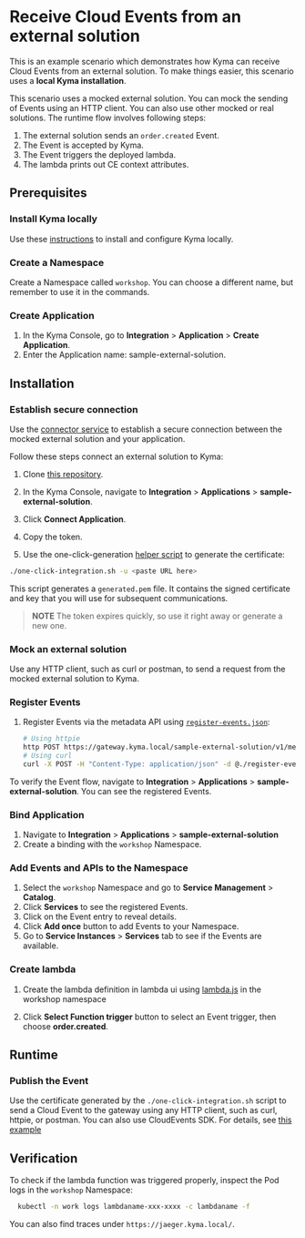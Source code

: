 # Receive Cloud Events from an external solution

This is an example scenario which demonstrates how Kyma can receive Cloud Events from an external solution. To make things easier, this scenario uses a  **local Kyma installation**.

This scenario uses a mocked external solution. You can mock the sending of Events using an HTTP client.
You can also use other mocked or real solutions.
The runtime flow involves following steps:

1. The external solution sends an `order.created` Event.
2. The Event is accepted by Kyma.
3. The Event triggers the deployed lambda.
4. The lambda prints out CE context attributes.

## Prerequisites

### Install Kyma locally

Use these [instructions](https://github.com/kyma-project/kyma/blob/master/docs/kyma/04-02-local-installation.md) to install and configure Kyma locally.

### Create a Namespace

Create a Namespace called `workshop`. You can choose a different name, but remember to use it in the commands.

### Create Application

1. In the Kyma Console, go to **Integration** > **Application** > **Create Application**.
2. Enter the Application name: sample-external-solution. 

## Installation

### Establish secure connection

Use the [connector service](https://github.com/kyma-project/kyma/blob/master/docs/application-connector/02-02-connector-service.md) to establish a secure connection between the mocked external solution and your application.

Follow these steps connect an external solution to Kyma:
1. Clone [this repository](https://github.com/janmedrek/one-click-integration-script).

2. In the Kyma Console, navigate to **Integration** > **Applications** > **sample-external-solution**.
3. Click **Connect Application**.
4. Copy the token.
  
5. Use the one-click-generation [helper script](https://github.com/janmedrek/one-click-integration-script) to generate the certificate:

  ```bash
  ./one-click-integration.sh -u <paste URL here>
  ```

 This script generates a `generated.pem` file. It contains the signed certificate and key that you will use for subsequent communications.

  > **NOTE** The token expires quickly, so use it right away or generate a new one.

### Mock an external solution

Use any HTTP client, such as curl or postman, to send a request from the mocked external solution to Kyma.

### Register Events

1. Register Events via the metadata API using [`register-events.json`](./register-events.json):

    ```bash
    # Using httpie
    http POST https://gateway.kyma.local/sample-external-solution/v1/metadata/services --cert=generated.pem --verify=no < register-events.json
    # Using curl
    curl -X POST -H "Content-Type: application/json" -d @./register-events.json https://gateway.kyma.local/sample-external-solution/v1/metadata/services --cert generated.pem -k
    ```

To verify the Event flow, navigate to **Integration** > **Applications** > **sample-external-solution**. You can see the registered Events.

### Bind Application

1. Navigate to **Integration** > **Applications** > **sample-external-solution**
2. Create a binding with the `workshop` Namespace.

### Add Events and APIs to the Namespace

1. Select the `workshop` Namespace and go to **Service Management** > **Catalog**.
2. Click **Services** to see the registered Events.
3. Click on the Event entry to reveal details.
4. Click **Add once** button to add Events to your Namespace.
5. Go to **Service Instances** > **Services** tab to see if the Events are available.

### Create lambda

1. Create the lambda definition in lambda ui using [lambda.js](./lambda.js) in the workshop namespace

2. Click **Select Function trigger** button to select an Event trigger, then choose
**order.created**.

## Runtime

### Publish the Event

Use the certificate generated by the `./one-click-integration.sh` script to send a Cloud Event to the gateway using any HTTP client, such as curl, httpie, or postman. You can also use CloudEvents SDK. For details, see [this example](./example.go)

## Verification

To check if the lambda function was triggered properly, inspect the Pod logs in the `workshop` Namespace:

```bash
  kubectl -n work logs lambdaname-xxx-xxxx -c lambdaname -f
```

You can also find traces under `https://jaeger.kyma.local/`.
